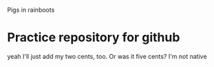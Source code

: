 Pigs in rainboots
# Practice repository for github



yeah I'll just add my two cents, too. Or was it five cents? I'm not native


